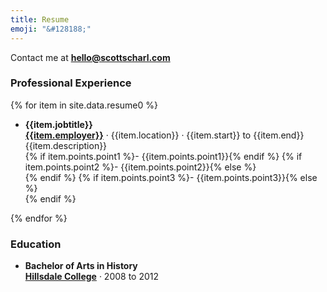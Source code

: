 ```yaml
---
title: Resume
emoji: "&#128188;"
---
```

Contact me at [**hello@scottscharl.com**](mailto:hello@scottscharl.com)
### Professional Experience
{% for item in site.data.resume0 %}

* **{{item.jobtitle}}**<br>
[**{{item.employer}}**]({{item.link}})<span> &middot; </span>{{item.location}}<span> &middot; </span>{{item.start}} to {{item.end}}<br>
{{item.description}}<br>
    {% if item.points.point1 %}- {{item.points.point1}}{% endif %}
    {% if item.points.point2 %}- {{item.points.point2}}{% else %}<br>{% endif %}
    {% if item.points.point3 %}- {{item.points.point3}}{% else %}<br>{% endif %}
<p></p>
{% endfor %}

### Education
* **Bachelor of Arts in History**<br>
[**Hillsdale College**](https://hillsdale.edu)<span> &middot; </span> 2008 to 2012
